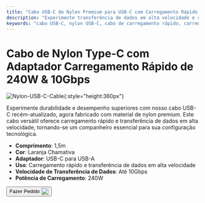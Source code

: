 ```yaml
---
title: "Cabo USB-C de Nylon Premium para USB-C com Carregamento Rápido de 240W"
description: "Experimente transferência de dados em alta velocidade e carregamento rápido com nosso cabo USB-C de nylon premium para USB-C, projetado para durabilidade e desempenho."
keywords: "cabo USB-C, nylon USB-C, cabo de carregamento rápido, carregamento de 240W, transferência de dados em alta velocidade"
---
```


# Cabo de Nylon Type-C com Adaptador Carregamento Rápido de 240W & 10Gbps

![Nylon-USB-C-Cable](/images/product/part/nylon-usb-c-cable.jpg){:style="height:360px"}

Experimente durabilidade e desempenho superiores com nosso cabo USB-C recém-atualizado, agora fabricado com material de nylon premium. Este cabo versátil oferece carregamento rápido e transferência de dados em alta velocidade, tornando-se um companheiro essencial para sua configuração tecnológica.

- **Comprimento**: 1,5m
- **Cor**: Laranja Chamativa
- **Adaptador**: USB-C para USB-A
- **Uso**: Carregamento rápido e transferência de dados em alta velocidade
- **Velocidade de Transferência de Dados**: Até 10Gbps
- **Potência de Carregamento**: 240W

<button class="md-button" onclick="window.location.href='https://shop.techxartisan.com/products/upgraded-nylon-usb-c-cable-240w-fast-charging-10gbps-data-transfer-1-5m-with-usb-a-adapter-eye-catching-orange'"> Fazer Pedido <img src="/images/trademark/txa.svg" alt="TxA Shop" style="vertical-align: middle; height: 20px;"></button>
